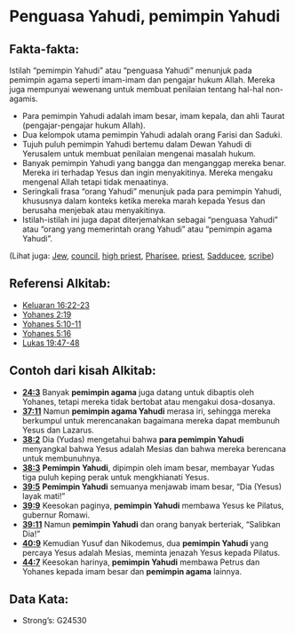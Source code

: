 # Penguasa Yahudi, pemimpin Yahudi

## Fakta-fakta:

Istilah “pemimpin Yahudi” atau “penguasa Yahudi” menunjuk pada pemimpin agama seperti imam-imam dan pengajar hukum Allah. Mereka juga mempunyai wewenang untuk membuat penilaian tentang hal-hal non-agamis.

* Para pemimpin Yahudi adalah imam besar, imam kepala, dan ahli Taurat (pengajar-pengajar hukum Allah).
* Dua kelompok utama pemimpin Yahudi adalah orang Farisi dan Saduki.
* Tujuh puluh pemimpin Yahudi bertemu dalam Dewan Yahudi di Yerusalem untuk membuat penilaian mengenai masalah hukum.
* Banyak pemimpin Yahudi yang bangga dan menganggap mereka benar. Mereka iri terhadap Yesus dan ingin menyakitinya. Mereka mengaku mengenal Allah tetapi tidak menaatinya.
* Seringkali frasa “orang Yahudi” menunjuk pada para pemimpin Yahudi, khususnya dalam konteks ketika mereka marah kepada Yesus dan berusaha menjebak atau menyakitinya.
* Istilah-istilah ini juga dapat diterjemahkan sebagai “penguasa Yahudi” atau “orang yang memerintah orang Yahudi” atau “pemimpin agama Yahudi”.

(Lihat juga: [Jew](../kt/jew.md), [council](../other/council.md), [high priest](../kt/highpriest.md), [Pharisee](../kt/pharisee.md), [priest](../kt/priest.md), [Sadducee](../kt/sadducee.md), [scribe](../kt/scribe.md))

## Referensi Alkitab:

* [Keluaran 16:22-23](rc://en/tn/help/exo/16/22)
* [Yohanes 2:19](rc://en/tn/help/jhn/02/19)
* [Yohanes 5:10-11](rc://en/tn/help/jhn/05/10)
* [Yohanes 5:16](rc://en/tn/help/jhn/05/16)
* [Lukas 19:47-48](rc://en/tn/help/luk/19/47)

## Contoh dari kisah Alkitab:

* __[24:3](rc://en/tn/help/obs/24/03)__ Banyak __pemimpin agama__ juga datang untuk dibaptis oleh Yohanes, tetapi mereka tidak bertobat atau mengakui dosa-dosanya.
* __[37:11](rc://en/tn/help/obs/37/11)__ Namun __pemimpin agama Yahudi__ merasa iri, sehingga mereka berkumpul untuk merencanakan bagaimana mereka dapat membunuh Yesus dan Lazarus.
* __[38:2](rc://en/tn/help/obs/38/02)__ Dia (Yudas) mengetahui bahwa __para pemimpin Yahudi__ menyangkal bahwa Yesus adalah Mesias dan bahwa mereka berencana untuk membunuhnya.
* __[38:3](rc://en/tn/help/obs/38/03)__ __Pemimpin Yahudi__, dipimpin oleh imam besar, membayar Yudas tiga puluh keping perak untuk mengkhianati Yesus.
* __[39:5](rc://en/tn/help/obs/39/05)__ __Pemimpin Yahudi__ semuanya menjawab imam besar, “Dia (Yesus) layak mati!”
* __[39:9](rc://en/tn/help/obs/39/09)__ Keesokan paginya, __pemimpin Yahudi__ membawa Yesus ke Pilatus, gubernur Romawi.
* __[39:11](rc://en/tn/help/obs/39/11)__ Namun __pemimpin Yahudi__ dan orang banyak berteriak, “Salibkan Dia!”
* __[40:9](rc://en/tn/help/obs/40/09)__ Kemudian Yusuf dan Nikodemus, dua __pemimpin Yahudi__ yang percaya Yesus adalah Mesias, meminta jenazah Yesus kepada Pilatus.
* __[44:7](rc://en/tn/help/obs/44/07)__ Keesokan harinya, __pemimpin Yahudi__ membawa Petrus dan Yohanes kepada imam besar dan __pemimpin agama__ lainnya.

## Data Kata:

* Strong’s: G24530
